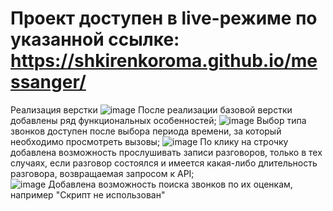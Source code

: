 # Проект доступен в live-режиме по указанной ссылке: https://shkirenkoroma.github.io/messanger/
Реализация верстки
![image](https://user-images.githubusercontent.com/61347452/224052612-334b603a-2cc7-4fd9-9040-18e99d1dcbfa.png)
После реализации базовой верстки добавлены ряд функциональных особенностей;
![image](https://user-images.githubusercontent.com/61347452/224002087-d5cbb013-8fd5-4f3e-b561-ce583c941143.png)
Выбор типа звонков доступен после выбора периода времени, за который необходимо просмотреть вызовы;
![image](https://user-images.githubusercontent.com/61347452/223970578-c9e574e6-7112-4ce0-a420-83649f3c5657.png)
По клику на строчку добавлена возможность прослушивать записи разговоров, только в тех случаях, если разговор состоялся и имеется какая-либо длительность разговора, возвращаемая запросом к API;  
![image](https://user-images.githubusercontent.com/61347452/224002361-42c20d9a-c0ef-43bc-b00c-6c7f9dacfed9.png)
Добавлена возможность поиска звонков по их оценкам, например "Скрипт не использован"
